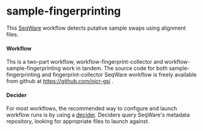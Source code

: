 # sample-fingerprinting

This [SeqWare](http://seqware.github.io/) workflow detects putative sample swaps using alignment files.

#### Workflow

Ths is a two-part workflow, workflow-fingerprint-collector and workflow-sample-fingerprinting work in tandem.
The source code for both sample-fingerprinting and fingerprint-collector SeqWare workflow is freely available from github at https://github.com/oicr-gsi .

#### Decider
For most workflows, the recommended way to configure and launch workflow runs is by using a [decider](http://seqware.github.io/docs/6-pipeline/basic_deciders/). Deciders query SeqWare's metadata repository, looking for appropriate files to launch against.
